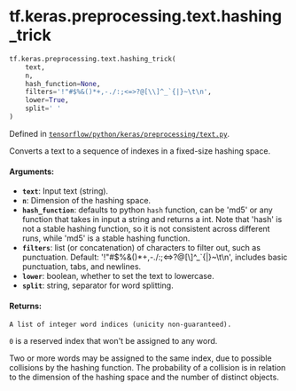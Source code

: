 <div itemscope itemtype="http://developers.google.com/ReferenceObject">
<meta itemprop="name" content="tf.keras.preprocessing.text.hashing_trick" />
</div>

# tf.keras.preprocessing.text.hashing_trick

``` python
tf.keras.preprocessing.text.hashing_trick(
    text,
    n,
    hash_function=None,
    filters='!"#$%&()*+,-./:;<=>?@[\\]^_`{|}~\t\n',
    lower=True,
    split=' '
)
```



Defined in [`tensorflow/python/keras/preprocessing/text.py`](https://www.tensorflow.org/code/tensorflow/python/keras/preprocessing/text.py).

Converts a text to a sequence of indexes in a fixed-size hashing space.

#### Arguments:

* <b>`text`</b>: Input text (string).
* <b>`n`</b>: Dimension of the hashing space.
* <b>`hash_function`</b>: defaults to python `hash` function, can be 'md5' or
        any function that takes in input a string and returns a int.
        Note that 'hash' is not a stable hashing function, so
        it is not consistent across different runs, while 'md5'
        is a stable hashing function.
* <b>`filters`</b>: list (or concatenation) of characters to filter out, such as
        punctuation. Default: '!"#$%&()*+,-./:;<=>?@[\\]^_`{|}~\t\n',
        includes basic punctuation, tabs, and newlines.
* <b>`lower`</b>: boolean, whether to set the text to lowercase.
* <b>`split`</b>: string, separator for word splitting.


#### Returns:

    A list of integer word indices (unicity non-guaranteed).

`0` is a reserved index that won't be assigned to any word.

Two or more words may be assigned to the same index, due to possible
collisions by the hashing function.
The
probability
of a collision is in relation to the dimension of the hashing space and
the number of distinct objects.